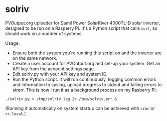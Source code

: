 # solriv
PVOutput.org uploader for Samil Power SolarRiver 4000TL-D solar inverter, designed to be run on a Rasperry Pi. It's a Python script that calls `curl`, so should work on a number of systems.

Usage:

* Ensure both the system you're running this script on and the inverter are on the same network.
* Create a user account for PVOutput.org and set-up your system. Get an API key from the account settings page.
* Edit solriv.py with your API key and system ID.
* Run the Python script. It will run continuously, logging common errors and information to syslog, upload progress to stdout and failing errors to strerr. This is how I run it as a background process on my Rasberry Pi:

`./solriv.py > /tmp/solriv.log 2> /tmp/solriv.err &`

(Running it automatically on system startup can be achieved with `cron` or `rc.local`.)
